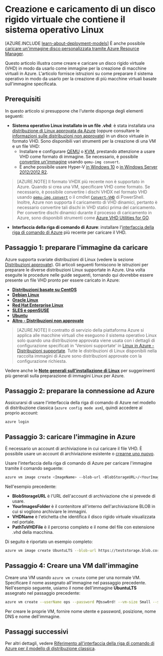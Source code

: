 <properties
	pageTitle="Creazione e caricamento di un VHD Linux | Microsoft Azure"
	description="Creare e caricare un disco rigido virtuale Azure (VHD) con il modello di distribuzione classica che contiene il sistema operativo Linux."
	services="virtual-machines-linux"
	documentationCenter=""
	authors="iainfoulds"
	manager="timlt"
	editor="tysonn"
	tags="azure-service-management"/>

<tags
	ms.service="virtual-machines-linux"
	ms.workload="infrastructure-services"
	ms.tgt_pltfrm="vm-linux"
	ms.devlang="na"
	ms.topic="article"
	ms.date="06/14/2016"
	ms.author="iainfou"/>  

# Creazione e caricamento di un disco rigido virtuale che contiene il sistema operativo Linux

[AZURE.INCLUDE [learn-about-deployment-models](../../includes/learn-about-deployment-models-classic-include.md)] È anche possibile [caricare un'immagine disco personalizzata tramite Azure Resource Manager](virtual-machines-linux-upload-vhd.md).

Questo articolo illustra come creare e caricare un disco rigido virtuale (VHD) in modo da usarlo come immagine per la creazione di macchine virtuali in Azure. L'articolo fornisce istruzioni su come preparare il sistema operativo in modo da usarlo per la creazione di più macchine virtuali basate sull'immagine specificata.


## Prerequisiti
In questo articolo si presuppone che l'utente disponga degli elementi seguenti:

- **Sistema operativo Linux installato in un file .vhd**: è stata installata una [distribuzione di Linux approvata da Azure](virtual-machines-linux-endorsed-distros.md) (oppure consultare le [informazioni sulle distribuzioni non approvate](virtual-machines-linux-create-upload-generic.md)) in un disco virtuale in formato VHD. Sono disponibili vari strumenti per la creazione di una VM e un file VHD:
	- Installare e configurare [QEMU](https://en.wikibooks.org/wiki/QEMU/Installing_QEMU) o [KVM](http://www.linux-kvm.org/page/RunningKVM), prestando attenzione a usare VHD come formato di immagine. Se necessario, è possibile [convertire un'immagine](https://en.wikibooks.org/wiki/QEMU/Images#Converting_image_formats) usando `qemu-img convert`.
	- È anche possibile usare Hyper-V [in Windows 10](https://msdn.microsoft.com/virtualization/hyperv_on_windows/quick_start/walkthrough_install) o [in Windows Server 2012/2012 R2](https://technet.microsoft.com/library/hh846766.aspx).

> [AZURE.NOTE] Il formato VHDX più recente non è supportato in Azure. Quando si crea una VM, specificare VHD come formato. Se necessario, è possibile convertire i dischi VHDX nel formato VHD usando [`qemu-img convert`](https://en.wikibooks.org/wiki/QEMU/Images#Converting_image_formats) o il cmdlet [`Convert-VHD`](https://technet.microsoft.com/library/hh848454.aspx) di PowerShell. Inoltre, Azure non supporta il caricamento di VHD dinamici, pertanto è necessario convertire tali dischi in VHD statici prima del caricamento. Per convertire dischi dinamici durante il processo di caricamento in Azure, sono disponibili strumenti come [Azure VHD Utilities for GO](https://github.com/Microsoft/azure-vhd-utils-for-go).

- **Interfaccia della riga di comando di Azure**: installare l'[interfaccia della riga di comando di Azure](../virtual-machines-command-line-tools.md) più recente per caricare il VHD.

<a id="prepimage"> </a>
## Passaggio 1: preparare l'immagine da caricare

Azure supporta svariate distribuzioni di Linux (vedere la sezione [Distribuzioni approvate](virtual-machines-linux-endorsed-distros.md)). Gli articoli seguenti forniscono le istruzioni per preparare le diverse distribuzioni Linux supportate in Azure. Una volta eseguite le procedure nelle guide seguenti, tornando qui dovrebbe essere presente un file VHD pronto per essere caricato in Azure:

- **[Distribuzioni basate su CentOS](virtual-machines-linux-create-upload-centos.md)**
- **[Debian Linux](virtual-machines-linux-debian-create-upload-vhd.md)**
- **[Oracle Linux](virtual-machines-linux-oracle-create-upload-vhd.md)**
- **[Red Hat Enterprise Linux](virtual-machines-linux-redhat-create-upload-vhd.md)**
- **[SLES e openSUSE](virtual-machines-linux-suse-create-upload-vhd.md)**
- **[Ubuntu](virtual-machines-linux-create-upload-ubuntu.md)**
- **[Altro - Distribuzioni non approvate](virtual-machines-linux-create-upload-generic.md)**

> [AZURE.NOTE] Il contratto di servizio della piattaforma Azure si applica alle macchine virtuali che eseguono il sistema operativo Linux solo quando una distribuzione approvata viene usata con i dettagli di configurazione specificati in 'Versioni supportate' in [Linux in Azure - Distribuzioni supportate](virtual-machines-linux-endorsed-distros.md). Tutte le distribuzioni di Linux disponibili nella raccolta immagini di Azure sono distribuzioni approvate con la configurazione richiesta.

Vedere anche le **[Note generali sull'installazione di Linux](virtual-machines-linux-create-upload-generic.md#general-linux-installation-notes)** per suggerimenti più generali sulla preparazione di immagini Linux per Azure.


<a id="connect"> </a>
## Passaggio 2: preparare la connessione ad Azure

Assicurarsi di usare l'interfaccia della riga di comando di Azure nel modello di distribuzione classica (`azure config mode asm`), quindi accedere al proprio account:

```
azure login
```


<a id="upload"> </a>
## Passaggio 3: caricare l'immagine in Azure

È necessario un account di archiviazione in cui caricare il file VHD. È possibile usare un account di archiviazione esistente o [crearne uno nuovo](../storage/storage-create-storage-account.md).

Usare l'interfaccia della riga di comando di Azure per caricare l'immagine tramite il comando seguente:

```bash
azure vm image create <ImageName> --blob-url <BlobStorageURL>/<YourImagesFolder>/<VHDName> --os Linux <PathToVHDFile>
```

Nell'esempio precedente:

- **BlobStorageURL** è l'URL dell'account di archiviazione che si prevede di usare.
- **YourImagesFolder** è il contenitore all'interno dell'archiviazione BLOB in cui si vogliono archiviare le immagini.
- **VHDName** è l'etichetta che identifica il disco rigido virtuale visualizzata nel portale.
- **PathToVHDFile** è il percorso completo e il nome del file con estensione .vhd della macchina.

Di seguito è riportato un esempio completo:

```bash
azure vm image create UbuntuLTS --blob-url https://teststorage.blob.core.windows.net/vhds/UbuntuLTS.vhd --os Linux /home/ahmet/UbuntuLTS.vhd
```

## Passaggio 4: Creare una VM dall'immagine
Creare una VM usando `azure vm create` come per una normale VM. Specificare il nome assegnato all'immagine nel passaggio precedente. Nell'esempio seguente, usiamo il nome dell'immagine **UbuntuLTS** assegnato nel passaggio precedente:

```bash
azure vm create --userName ops --password P@ssw0rd! --vm-size Small --ssh --location "West US" "DeployedUbuntu" UbuntuLTS
```

Per creare le proprie VM, fornire nome utente e password, posizione, nome DNS e nome dell'immagine.

## Passaggi successivi

Per altri dettagli, vedere [Riferimento all'interfaccia della riga di comando di Azure per il modello di distribuzione classica](../virtual-machines-command-line-tools.md).

[Step 1: Prepare the image to be uploaded]: #prepimage
[Step 2: Prepare the connection to Azure]: #connect
[Step 3: Upload the image to Azure]: #upload

<!---HONumber=AcomDC_0824_2016-->